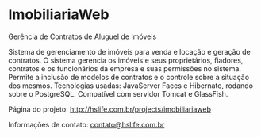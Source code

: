 ImobiliariaWeb
===============

Gerência de Contratos de Aluguel de Imóveis

Sistema de gerenciamento de imóveis para venda e locação e geração de contratos. 
O sistema gerencia os imóveis e seus proprietários, fiadores, contratos e os 
funcionários da empresa e suas permissões no sistema. 
Permite a inclusão de modelos de contratos e o controle sobre a situação dos mesmos. 
Tecnologias usadas: JavaServer Faces e Hibernate, rodando sobre o PostgreSQL. 
Compatível com servidor Tomcat e GlassFish.

Página do projeto: http://hslife.com.br/projects/imobiliariaweb

Informações de contato: contato@hslife.com.br
